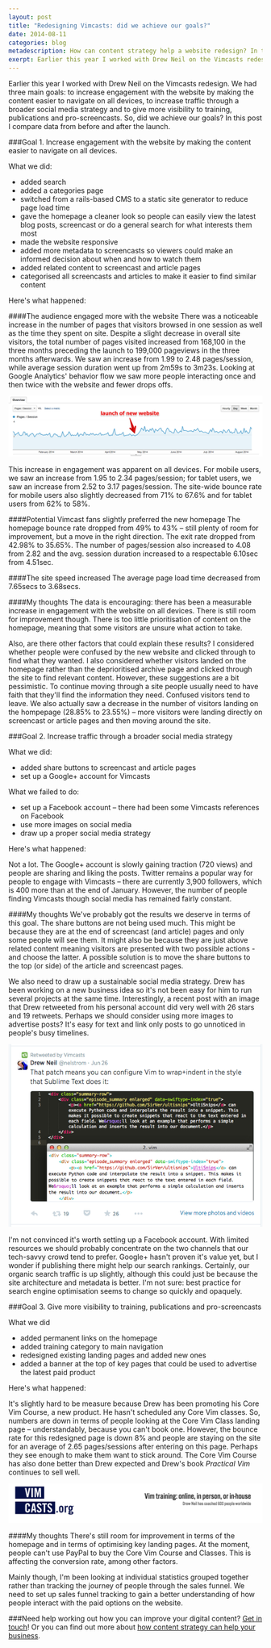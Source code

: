 ```yaml
---
layout: post
title: "Redesigning Vimcasts: did we achieve our goals?"
date: 2014-08-11 
categories: blog
metadescription: How can content strategy help a website redesign? In this post I look at wheteher we achieved our goals in terms of increasing engagement, increasing traffic through social media and giving more visibility to paid products. 
exerpt: Earlier this year I worked with Drew Neil on the Vimcasts redesign. We had three main goals – to increase engagement with the website by making the content easier to navigate on all devices, to increase traffic through a broader social media strategy and to give more visibility to training, publications and pro-screencasts. So, did we achieve our goals? In this post I compare data from before and after the launch. 
---
```


Earlier this year I worked with Drew Neil on the Vimcasts redesign. We had three main goals: to increase engagement with the website by making the content easier to navigate on all devices, to increase traffic through a broader social media strategy and to give more visibility to training, publications and pro-screencasts. So, did we achieve our goals? In this post I compare data from before and after the launch. 

###Goal 1. Increase engagement with the website by making the content easier to navigate on all devices.

What we did:

* added search
* added a categories page
* switched from a rails-based CMS to a static site generator to reduce page load time
* gave the homepage a cleaner look so people can easily view the latest blog posts, screencast or do a general search for what interests them most
* made the website responsive
* added more metadata to screencasts so viewers could make an informed decision about when and how to watch them
* added related content to screencast and article pages
* categorised all screencasts and articles to make it easier to find similar content

Here's what happened:

####The audience engaged more with the website
There was a noticeable increase in the number of pages that visitors browsed in one session as well as the time they spent on site.
Despite a slight decrease in overall site visitors, the total number of pages visited increased from 168,100 in the three months preceding the launch to 199,000 pageviews in the three months afterwards.
We saw an increase from 1.99 to 2.48 pages/session, while average session duration went up from 2m59s to 3m23s.
Looking at Google Analytics' behavior flow we saw more people interacting once and then twice with the website and fewer drops offs. 


<img class="Vimcasts_screenshot_pages_per_session" src="/images/Vimcasts_screenshot_pages_per_session.jpg" alt="a screenshot of pages per session showing increase after redesign launch">

This increase in engagement was apparent on all devices.
For mobile users, we saw an increase from 1.95 to 2.34 pages/session; for tablet users, we saw an increase from 2.52 to 3.17 pages/session.
The site-wide bounce rate for mobile users also slightly decreased from 71% to 67.6% and for tablet users from 62% to 58%. 

####Potential Vimcast fans slightly preferred the new homepage
The homepage bounce rate dropped from 49% to 43% – still plenty of room for improvement, but a move in the right direction. The exit rate dropped from 42.98% to 35.65%. The number of pages/session also increased to 4.08 from 2.82 and the avg. session duration increased to a respectable 6.10sec from 4.51sec. 

####The site speed increased
The average page load time decreased from 7.65secs to 3.68secs. 

####My thoughts
The data is encouraging: there has been a measurable increase in engagement with the website on all devices. There is still room for improvement though. There is too little prioritisation of content on the homepage, meaning that some visitors are unsure what action to take. 

Also, are there other factors that could explain these results? I considered whether people were confused by the new website and clicked through to find what they wanted. I also considered whether visitors landed on the homepage rather than the deprioritised archive page and clicked through the site to find relevant content. However, these suggestions are a bit pessimistic. To continue moving through a site people usually need to have faith that they'll find the information they need. Confused visitors tend to leave. We also actually saw a decrease in the number of visitors landing on the hompepage (28.85% to 23.55%) – more visitors were landing directly on screencast or article pages and then moving around the site.  

###Goal 2. Increase traffic through a broader social media strategy

What we did:

* added share buttons to screencast and article pages
* set up a Google+ account for Vimcasts

What we failed to do:

* set up a Facebook account – there had been some Vimcasts references on Facebook
* use more images on social media 
* draw up a proper social media strategy

Here's what happened:

Not a lot. The Google+ account is slowly gaining traction (720 views) and people are sharing and liking the posts. Twitter remains a popular way for people to engage with Vimcasts – there are currently 3,900 followers, which is 400 more than at the end of January. However, the number  of people finding Vimcasts though social media has remained fairly constant.

####My thoughts
We've probably got the results we deserve in terms of this goal. The share buttons are not being used much. This might be because they are at the end of screencast (and article) pages and only some people will see them. It might also be because they are just above related content meaning visitors are presented with two possible actions - and choose the latter. A possible solution is to move the share buttons to the top (or side) of the article and screencast pages. 

We also need to draw up a sustainable social media strategy. Drew has been working on a new business idea so it's not been easy for him to run several projects at the same time. Interestingly, a recent post with an image that Drew retweeted from his personal account did very well with 26 stars and 19 retweets. Perhaps we should consider using more images to advertise posts? It's easy for text and link only posts to go unnoticed in people's busy timelines. 

<img class="Vimcasts_screenshot_twitter" src="/images/Vimcasts_screenshot_twitter.png" alt="a screenshot of a tweet with an image that was liked and retweeted">

I'm not convinced it's worth setting up a Facebook account. With limited resources we should probably concentrate on the two channels that our tech-savvy crowd tend to prefer. Google+ hasn't proven it's value yet, but I wonder if publishing there might help our search rankings. Certainly, our organic search traffic is up slightly, although this could just be because the site architecture and metadata is better. I'm not sure: best practice for search engine optimisation seems to change so quickly and opaquely. 

###Goal 3. Give more visibility to training, publications and pro-screencasts

What we did

* added permanent links on the homepage
* added training category to main navigation
* redesigned existing landing pages and added new ones
* added a banner at the top of key pages that could be used to advertise the latest paid product

Here's what happened:

It's slightly hard to be measure because Drew has been promoting his Core Vim Course, a new product. He hasn't scheduled any Core Vim classes. So, numbers are down in terms of people looking at the Core Vim Class landing page – understandably, because you can't book one. However, the bounce rate for this redesigned page is down 8% and people are staying on the site for an average of 2.65 pages/sessions after entering on this page. Perhaps they see enough to make them want to stick around. The Core Vim Course has also done better than Drew expected and Drew's book _Practical Vim_ continues to sell well. 

<img class="Vimcasts_screenshot_training" src="/images/Vimcasts_screenshot_training.png" alt="a screenshot of the top of the Vimcasts training page">

####My thoughts
There's still room for improvement in terms of the homepage and in terms of optimising key landing pages. At the moment, people can't use PayPal to buy the Core Vim Course and Classes. This is affecting the conversion rate, among other factors. 

Mainly though, I'm been looking at individual statistics grouped together rather than tracking the journey of people through the sales funnel. We need to set up sales funnel tracking to gain a better understanding of how people interact with the paid options on the website. 

###Need help working out how you can improve your digital content?
[Get in touch][email]! Or you can find out more about [how content strategy can help your business][content strategy section].

[email]: mailto:hannah.adcock@gmail.com
[content strategy section]: /#what_is_content_strategy_section





